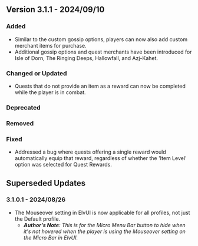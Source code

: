 ## Version 3.1.1 - 2024/09/10

### Added
- Similar to the custom gossip options, players can now also add custom merchant items for purchase.
- Additional gossip options and quest merchants have been introduced for Isle of Dorn, The Ringing Deeps, Hallowfall, and Azj-Kahet.
### Changed or Updated
- Quests that do not provide an item as a reward can now be completed while the player is in combat.
### Deprecated
### Removed
### Fixed
- Addressed a bug where quests offering a single reward would automatically equip that reward, regardless of whether the 'Item Level' option was selected for Quest Rewards.

## Superseded Updates
### 3.1.0.1 - 2024/08/26
- The Mouseover setting in ElvUI is now applicable for all profiles, not just the Default profile.
  - _**Author's Note**: This is for the Micro Menu Bar button to hide when it's not hovered when the player is using the Mouseover setting on the Micro Bar in ElvUI._